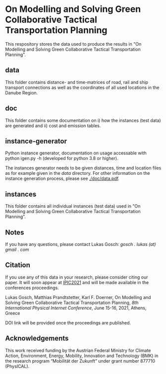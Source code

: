 # On Modelling and Solving Green Collaborative Tactical Transportation Planning
This respository stores the data used to produce the results in "On Modelling and Solving Green Collaborative Tactical Transportation Planning".

## data
This folder contains distance- and time-matrices of road, rail and ship transport connections as well as the coordinates of all used locations in the Danube Region.

## doc
This folder contains some documentation on i) how the instances (test data) are generated and ii) cost and emission tables.

## instance-generator
Python instance generator, documentation on usage accessable with python igen.py -h (developed for python 3.8 or higher).

The instances generator needs to be given distances, time and location files as for example given in the *data* directory. For other information on the instance generation process, please see [./doc/data.pdf](https://raw.githubusercontent.com/saper0/gttp-data/main/doc/data.pdf). 

## instances
This folder contains all individual instances (test data) used in "On Modelling and Solving Green Collaborative Tactical Transportation Planning".

## Notes

If you have any questions, please contact Lukas Gosch: *gosch . lukas (at) gmail . com*

## Citation
If you use any of this data in your research, please consider citing our paper. It will soon appear at [IPIC2021](https://www.pi.events/) and will be made available in the conferences proceedings.

Lukas Gosch, Matthias Prandtstetter, Karl F. Doerner, On Modelling and Solving Green Collaborative Tactical Transportation Planning, *8th International Physical Internet Conference*, June 15-16, 2021, Athens, Greece

DOI link will be provided once the proceedings are published. 

## Acknowledgements
This work received funding by the Austrian Federal Ministry for Climate Action, Environment, Energy, 
Mobility, Innovation and Technology (BMK) in the research program “Mobilität der Zukunft” under grant 
number 877710 (PhysICAL).
